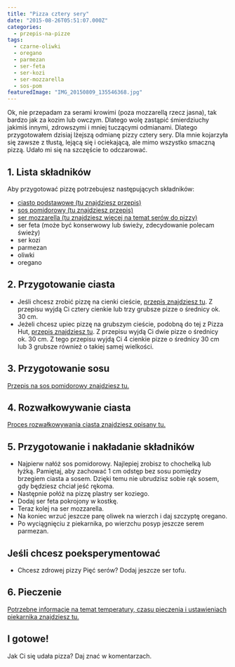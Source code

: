 ```yaml
---
title: "Pizza cztery sery"
date: "2015-08-26T05:51:07.000Z"
categories: 
  - przepis-na-pizze
tags: 
  - czarne-oliwki
  - oregano
  - parmezan
  - ser-feta
  - ser-kozi
  - ser-mozzarella
  - sos-pom
featuredImage: "IMG_20150809_135546368.jpg"
---
```


Ok, nie przepadam za serami krowimi (poza mozzarellą rzecz jasna), tak bardzo jak za kozim lub owczym. Dlatego wolę zastąpić śmierdziuchy jakimiś innymi, zdrowszymi i mniej tuczącymi odmianami. Dlatego przygotowałem dzisiaj lżejszą odmianę pizzy cztery sery. Dla mnie kojarzyła się zawsze z tłustą, lejącą się i ociekającą, ale mimo wszystko smaczną pizzą. Udało mi się na szczęście to odczarować.

## 1\. Lista składników

Aby przygotować pizzę potrzebujesz następujących składników:

- <a title="Przepis na ciasto podstawowe" href="/przepis-na-ciasto-na-pizze/">ciasto podstawowe (tu znajdziesz przepis)</a>
- <a title="Przepis na sos pomidorowy" href="/sos-pomidorowy/">sos pomidorowy (tu znajdziesz przepis)</a>
- <a title="Ser do pizzy" href="/jaki-ser-wybrac-do-pizzy/">ser mozzarella (tu znajdziesz więcej na temat serów do pizzy)</a>
- ser feta (może być konserwowy lub świeży, zdecydowanie polecam świeży)
- ser kozi
- parmezan
- oliwki
- oregano

## 2\. Przygotowanie ciasta

- Jeśli chcesz zrobić pizzę na cienki cieście, <a title="Przepis na ciasto podstawowe" href="/przepis-na-ciasto-na-pizze/">przepis znajdziesz tu</a>. Z przepisu wyjdą Ci cztery cienkie lub trzy grubsze pizze o średnicy ok. 30 cm.
- Jeżeli chcesz upiec pizzę na grubszym cieście, podobną do tej z Pizza Hut, <a title="Przepis na pizzę na grubym cieście" href="/jak-zrobic-ciasto-na-pizze-jak-w-pizza-hut/">przepis znajdziesz tu</a>. Z przepisu wyjdą Ci dwie pizze o średnicy ok. 30 cm. Z tego przepisu wyjdą Ci 4 cienkie pizze o średnicy 30 cm lub 3 grubsze również o takiej samej wielkości.

## 3\. Przygotowanie sosu

<a title="Przepis na sos pomidorowy" href="/sos-pomidorowy/">Przepis na sos pomidorowy znajdziesz tu.</a>

## 4\. Rozwałkowywanie ciasta

<a title="Rozwałkowywanie ciasta" href="/jak-walkowac-ciasto-pizzy/">Proces rozwałkowywania ciasta znajdziesz opisany tu.</a>

## 5\. Przygotowanie i nakładanie składników

- Najpierw nałóż sos pomidorowy. Najlepiej zrobisz to chochelką lub łyżką. Pamiętaj, aby zachować 1 cm odstęp bez sosu pomiędzy brzegiem ciasta a sosem. Dzięki temu nie ubrudzisz sobie rąk sosem, gdy będziesz chciał jeść rękoma.
- Następnie połóż na pizzę plastry ser koziego.
- Dodaj ser feta pokrojony w kostkę.
- Teraz kolej na ser mozzarella.
- Na koniec wrzuć jeszcze parę oliwek na wierzch i daj szczyptę oregano.
- Po wyciągnięciu z piekarnika, po wierzchu posyp jeszcze serem parmezan.

## Jeśli chcesz poeksperymentować

- Chcesz zdrowej pizzy Pięć serów? Dodaj jeszcze ser tofu.

## 6\. Pieczenie

<a title="Jak ustawić piekarnik do pieczenia pizzy" href="/jak-ustawic-piekarnik-pieczenia-pizzy/">Potrzebne informacje na temat temperatury, czasu pieczenia i ustawieniach piekarnika znajdziesz tu.</a>

## I gotowe!

Jak Ci się udała pizza? Daj znać w komentarzach.
